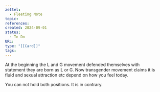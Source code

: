 ```yaml
---
zettel:
  - Fleeting Note
topic: 
references: 
created: 2024-09-01
status:
  - To Do
URL: 
type: "[[Card]]"
tags:
---
```

At the beginning the L and G movement defended themselves with statement they are born as L or G. Now transgender movement claims it is fluid and sexual attraction etc depend on how you feel today.

You can not hold both positions. It is in contrary.
